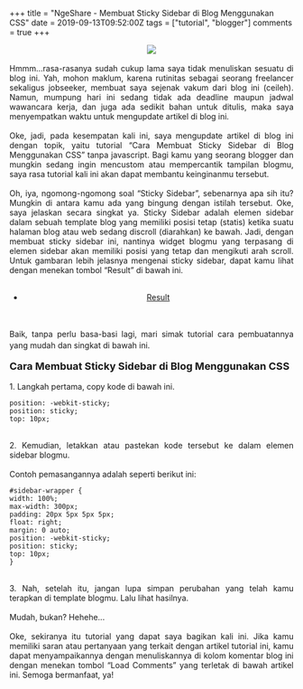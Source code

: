 +++
title = "NgeShare - Membuat Sticky Sidebar di Blog Menggunakan CSS"
date = 2019-09-13T09:52:00Z
tags = ["tutorial", "blogger"]
comments = true
+++

<center><img border="0" data-original-height="600" data-original-width="1200" src="https://1.bp.blogspot.com/-jHkg8GONMi4/XZFEsDu1wMI/AAAAAAAAUgM/-mM6NQRZnbw1d0NHX1D5-OJ9UTozWHGmACLcBGAsYHQ/s1600/sticky-sidebar.jpg" /></center><br />
<div style="text-align: justify;">Hmmm...rasa-rasanya sudah cukup lama saya tidak menuliskan sesuatu di blog ini. Yah, mohon maklum, karena rutinitas sebagai seorang freelancer sekaligus jobseeker, membuat saya sejenak vakum dari blog ini (ceileh). Namun, mumpung hari ini sedang tidak ada deadline maupun jadwal wawancara kerja, dan juga ada sedikit bahan untuk ditulis, maka saya menyempatkan waktu untuk mengupdate artikel di blog ini.<br /><br />
Oke, jadi, pada kesempatan kali ini, saya mengupdate artikel di blog ini dengan topik, yaitu tutorial “Cara Membuat Sticky Sidebar di Blog Menggunakan CSS” tanpa javascript. Bagi kamu yang seorang blogger dan mungkin sedang ingin mencustom atau mempercantik tampilan blogmu, saya rasa tutorial kali ini akan dapat membantu keinginanmu tersebut.<br /><br />
Oh, iya, ngomong-ngomong soal “Sticky Sidebar”, sebenarnya apa sih itu? Mungkin di antara kamu ada yang bingung dengan istilah tersebut. Oke, saya jelaskan secara singkat ya. Sticky Sidebar adalah elemen sidebar dalam sebuah template blog yang memiliki posisi tetap (statis) ketika suatu halaman blog atau web sedang discroll (diarahkan) ke bawah. Jadi, dengan membuat sticky sidebar ini, nantinya widget blogmu yang terpasang di elemen sidebar akan memiliki posisi yang tetap dan mengikuti arah scroll. Untuk gambaran lebih jelasnya mengenai sticky sidebar, dapat kamu lihat dengan menekan tombol “Result” di bawah ini.<br /><br />
<center><div style="text-align: center;"><ul class="button"><li><a class="demo" href="https://codepen.io/suryacodekun/pen/oNvywBy" rel="nofollow noopener" target="_blank">Result</a></li></ul></div></center><br /><br />
Baik, tanpa perlu basa-basi lagi, mari simak tutorial cara pembuatannya yang mudah dan singkat di bawah ini.<span style="font-size: large;"><b>&nbsp;</b></span><br /><br /><span style="font-size: large;"><b>Cara Membuat Sticky Sidebar di Blog Menggunakan CSS</b></span><br /><br />1. Langkah pertama, copy kode di bawah ini.<br />
<pre><code class="language-css">position: -webkit-sticky;<br />position: sticky;<br />top: 10px;</code></pre><br />
2. Kemudian, letakkan atau pastekan kode tersebut ke dalam elemen sidebar blogmu.<br /><br />Contoh pemasangannya adalah seperti berikut ini:<br />
<pre><code class="language-css">#sidebar-wrapper {<br />width: 100%;<br />max-width: 300px;<br />padding: 20px 5px 5px 5px;<br />float: right;<br />margin: 0 auto;<br />position: -webkit-sticky;<br />position: sticky;<br />top: 10px;<br />}</code></pre><br />
3. Nah, setelah itu, jangan lupa simpan perubahan yang telah kamu terapkan di template blogmu. Lalu lihat hasilnya.<br /><br />Mudah, bukan? Hehehe...<br /><br />
Oke, sekiranya itu tutorial yang dapat saya bagikan kali ini. Jika kamu memiliki saran atau pertanyaan yang terkait dengan artikel tutorial ini, kamu dapat menyampaikannya dengan menuliskannya di kolom komentar blog ini dengan menekan tombol “Load Comments” yang terletak di bawah artikel ini. Semoga bermanfaat, ya!</div>
